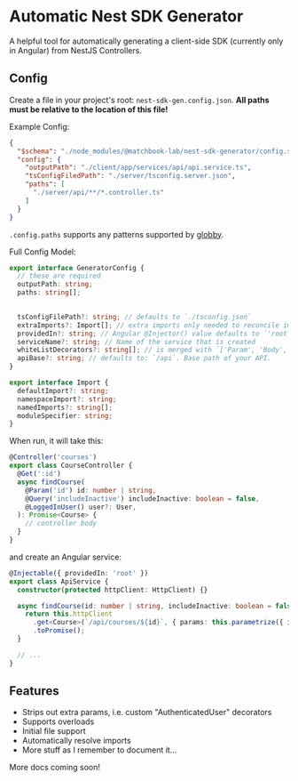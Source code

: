 # Automatic Nest SDK Generator

A helpful tool for automatically generating a client-side SDK (currently only in Angular) from NestJS Controllers.

## Config

Create a file in your project's root: `nest-sdk-gen.config.json`. **All paths must be relative to the location of this file!**

Example Config:

```json
{
  "$schema": "./node_modules/@matchbook-lab/nest-sdk-generator/config.schema.json",
  "config": {
    "outputPath": "./client/app/services/api/api.service.ts",
    "tsConfigFiledPath": "./server/tsconfig.server.json",
    "paths": [
      "./server/api/**/*.controller.ts"
    ]
  }
}
```

`.config.paths` supports any patterns supported by [globby](https://github.com/sindresorhus/globby).

Full Config Model:

```ts
export interface GeneratorConfig {
  // these are required
  outputPath: string;
  paths: string[];

  
  tsConfigFilePath?: string; // defaults to `./tsconfig.json`
  extraImports?: Import[]; // extra imports only needed to reconcile import conflicts
  providedIn?: string; // Angular @Injector() value defaults to `'root'`. `null` for no param.
  serviceName?: string; // Name of the service that is created
  whiteListDecorators?: string[]; // is merged with `['Param', 'Body', 'Query', 'UploadedFile']`. Everything else is ignored 
  apiBase?: string; // defaults to: `/api`. Base path of your API.
}

export interface Import {
  defaultImport?: string;
  namespaceImport?: string;
  namedImports?: string[];
  moduleSpecifier: string;
}
``` 

When run, it will take this:

```ts
@Controller('courses')
export class CourseController {
  @Get(':id')
  async findCourse(
    @Param('id') id: number | string,
    @Query('includeInactive') includeInactive: boolean = false,
    @LoggedInUser() user?: User,
  ): Promise<Course> {
    // controller body
  }
}
```

and create an Angular service:

```ts
@Injectable({ providedIn: 'root' })
export class ApiService {
  constructor(protected httpClient: HttpClient) {}

  async findCourse(id: number | string, includeInactive: boolean = false): Promise<Course> {
    return this.httpClient
      .get<Course>(`/api/courses/${id}`, { params: this.parametrize({ includeUserCourses }) })
      .toPromise();
  }

  // ...
}
```

## Features

* Strips out extra params, i.e. custom "AuthenticatedUser" decorators
* Supports overloads
* Initial file support
* Automatically resolve imports
* More stuff as I remember to document it...

More docs coming soon!
